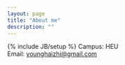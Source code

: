 ```yaml
---
layout: page
title: "About me"
description: ""
---
```

{% include JB/setup %}
Campus: HEU    
Email: younghaizhi@gmail.com
